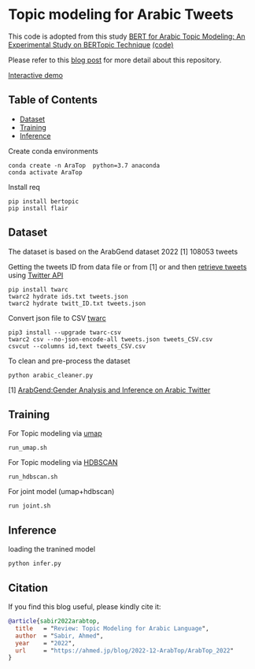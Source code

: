 # Topic modeling for Arabic Tweets

This code is adopted from this study [BERT for Arabic Topic Modeling: An Experimental Study on BERTopic Technique](https://www.sciencedirect.com/science/article/pii/S1877050921012199) [(code)](https://github.com/iwan-rg/Arabic-Topic-Modeling)


Please refer to this [blog post](https://ahmed.jp/blog/2022-12-ArabTop/ArabTop_2022.html) for more detail about this repository. 

[Interactive demo](https://ahmed.jp/visual_topics.html)


## Table of Contents
- <a href='#Dataset'>Dataset</a>
- <a href='#Training'>Training</a>
- <a href='#Inference '>Inference</a>



<!--
- <a href='#Image-Text-Retrieval'>Image/Text Retrieval</a>
-->


Create conda  environments

```
conda create -n AraTop  python=3.7 anaconda 
conda activate AraTop   
``` 


Install req 
```
pip install bertopic 
pip install flair  
``` 

## Dataset 
The dataset is based on the ArabGend dataset 2022 [1] 108053 tweets  

Getting the tweets ID from data file or from [1] or and then [retrieve tweets](https://twittercommunity.com/t/arabic-tweets-in-unicode/159595/2) using [Twitter API](https://developer.twitter.com/en/docs/twitter-api/getting-started/getting-access-to-the-twitter-api) 

```
pip install twarc
twarc2 hydrate ids.txt tweets.json
twarc2 hydrate twitt_ID.txt tweets.json
``` 

Convert json file to CSV [twarc](https://github.com/DocNow/twarc-csv)

```
pip3 install --upgrade twarc-csv
twarc2 csv --no-json-encode-all tweets.json tweets_CSV.csv
csvcut --columns id,text tweets_CSV.csv
```

To clean and pre-process the dataset 

```
python arabic_cleaner.py
```
<!--
Clean dataset 
``` 
wget https://www.dropbox.com/s/87hnyoi8ep073gh/arab_gen_twitter.csv.zip
unzip arab_gen_twitter.csv.zip
```
-->

[1] [ArabGend:Gender Analysis and Inference on Arabic Twitter](https://aclanthology.org/2022.wnut-1.14.pdf)



## Training

For Topic modeling via [umap](https://umap-learn.readthedocs.io/en/latest/basic_usage.html)

```
run_umap.sh
```

For Topic modeling via [HDBSCAN](https://hdbscan.readthedocs.io/en/latest/how_hdbscan_works.html)

```
run_hdbscan.sh
``` 

For joint model (umap+hdbscan)

```
run joint.sh 
```

## Inference 

loading the tranined model 

```
python infer.py
``` 
 
## Citation

If you find this blog useful, please kindly cite it:

```bibtex
@article{sabir2022arabtop,
  title   = "Review: Topic Modeling for Arabic Language",
  author  = "Sabir, Ahmed",
  year    = "2022",
  url     = "https://ahmed.jp/blog/2022-12-ArabTop/ArabTop_2022"
}
```

